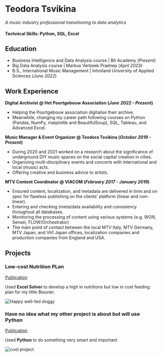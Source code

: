 # Teodora Tsvikina
<i>A music industry professional transitioning to data analytics </i>

#### Technical Skills: Python, SQL, Excel

## Education						       		
- Business Intelligence and Data Analysis course | Bit Academy (_Present_)
- Big Data Analysis course	| Markus Verbeek Praehep (_April 2023_)	 			        		
- B.S., International Music Management | Inholland University of Applied Sciences (_June 2022_)

## Work Experience
**Digital Archivist @ Het Poortgebouw Association (_June 2022 - Present_)**
- Helping the Poortgebouw association digitalise their archive.
- Meanwhile, changing my career path following courses on Python (Pandas, NumPy, matplotlib and BeautifulSoup), SQL, Tableau, and Advanced Excel.

**Music Manager & Event Organizer @ Teodora Tsvikina (_October 2019 - Present_)**
- During 2020 and 2021 worked on a research about the significance of underground DIY music spaces on the social capital creation in cities.
- Organizing multi-disciplinary events and concerts with international and local (music) acts.
- Offering creative and business advice to artists.

**MTV Content Coordinator @ VIACOM (_February 2017 - January 2019_)**
- Ensured content, localization, and metadata are delivered in time and on spec for flawless publishing on the clients’ platform (linear and non-linear).
- Entering and checking (meta)data availability and consistency throughout all databases.
- Monitoring the processing of content using various systems (e.g. WON, Sensei, FLOW/Orchestrator)
- The main point of contact between the local MTV Italy, MTV Germany, MTV Japan, and Vh1 Japan offices, localization companies and production companies from England and USA.

## Projects
### Low-cost Nutrition PLan  
[Publication](https://www./22/8/8)

Used **Excel Solver** to develop a high in nutritions but low in cost feeding plan for my little Bouvier.

![Happy well-fed doggy](/happy_dog.jpeg)

### Have no idea what my other project is about but will use Python
[Publication](https://www.m)

Used **Python** to do something very smart and important

![cool project](/assets/img/pythonstuff.jpeg)

